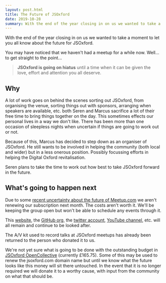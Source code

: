```yaml
---
layout: post.html
title: The Future of JSOxford
date: 2019-10-28
summary: With the end of the year closing in on us we wanted to take a moment to let you all know about the future for JSOxford.
---
```


With the end of the year closing in on us we wanted to take a moment to let you all know about the future for JSOxford.

You may have noticed that we haven't had a meetup for a while now. Well... to get straight to the point...

> **JSOxford is going on hiatus** until a time when it can be given the love, effort and attention you all deserve.

## Why

A lot of work goes on behind the scenes sorting out JSOxford, from organising the venue, sorting things out with sponsors, arranging when speakers are available, etc. both Seren and Marcus sacrifice a lot of their free time to bring things together on the day. This sometimes effects our personal lives in a way we don't like. There has been more than one occasion of sleepless nights when uncertain if things are going to work out or not.

Because of this, Marcus has decided to step down as an organiser of JSOxford. He still wants to be involved in helping the community (both local and wider) but in a less onerous position. Possibly focussing efforts in helping the Digital Oxford revitalisation.

Seren plans to take the time to work out how best to take JSOxford forward in the future.

## What's going to happen next

Due to some [recent uncertainty about the future of Meetup.com](https://marcusnoble.co.uk/2019-10-21-meetup-alternatives/) we aren't renewing our subscription next month. The costs aren't worth it. We'll be keeping the group open but won't be able to schedule any events through it.

This [website](https://jsoxford.com), the [GitHub org](https://github.com/jsoxford), the [twitter account](https://twitter.com/JSOxford), [YouTube channel](https://www.youtube.com/channel/UCjXR8G5M-iwkHVF26AFFsCQ), etc. will all remain and continue to be looked after.

The A/V kit used to record talks at JSOxford meetups has already been returned to the person who donated it to us.

We're not yet sure what is going to be done with the outstanding budget in [JSOxford OpenCollective](https://opencollective.com/jsoxford) (currently £165.75). Some of this may be used to renew the jsoxford.com domain name but until we know what the future looks like this money will sit there untouched. In the event that it is no longer required we will donate it to a worthy cause, with input from the community on what that should be.
